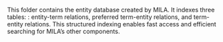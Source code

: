 This folder contains the entity database created by MILA. It indexes three tables: : entity-term relations,
preferred term-entity relations, and term-entity relations. This structured indexing enables fast access and efficient
searching for MILA’s other components.
